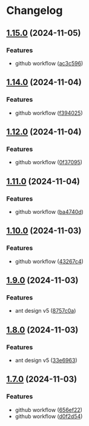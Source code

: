 # Changelog

## [1.15.0](https://github.com/Erdhiem-UI/ng-zorro-v5-experimental-view/compare/v1.14.0...v1.15.0) (2024-11-05)


### Features

* github workflow ([ac3c596](https://github.com/Erdhiem-UI/ng-zorro-v5-experimental-view/commit/ac3c5961e3fd98c3827d89a96623bb4439ae1a0a))

## [1.14.0](https://github.com/Erdhiem-UI/ng-zorro-v5-experimental-view/compare/v1.13.0...v1.14.0) (2024-11-04)


### Features

* github workflow ([f394025](https://github.com/Erdhiem-UI/ng-zorro-v5-experimental-view/commit/f39402522208f5e6e6106a0d593a1a90dd179a0f))

## [1.12.0](https://github.com/Erdhiem-UI/ng-zorro-v5-experimental-view/compare/v1.11.0...v1.12.0) (2024-11-04)


### Features

* github workflow ([0f37095](https://github.com/Erdhiem-UI/ng-zorro-v5-experimental-view/commit/0f37095f4bff484c2b96f04fb2db6a0723dad79e))

## [1.11.0](https://github.com/Erdhiem-UI/ng-zorro-v5-experimental-view/compare/v1.10.0...v1.11.0) (2024-11-04)


### Features

* github workflow ([ba4740d](https://github.com/Erdhiem-UI/ng-zorro-v5-experimental-view/commit/ba4740d136314bd604d935dcc83198648068a0dc))

## [1.10.0](https://github.com/Erdhiem-UI/ng-zorro-v5-experimental-view/compare/v1.9.0...v1.10.0) (2024-11-03)


### Features

* github workflow ([43267c4](https://github.com/Erdhiem-UI/ng-zorro-v5-experimental-view/commit/43267c4e0909198c7133cca7d6a0b62869d1957b))

## [1.9.0](https://github.com/Erdhiem-UI/ng-zorro-v5-experimental-view/compare/v1.8.0...v1.9.0) (2024-11-03)


### Features

* ant design v5 ([8757c0a](https://github.com/Erdhiem-UI/ng-zorro-v5-experimental-view/commit/8757c0ad8dbbcb77b32ec58d1d16de42c1a9c6ea))

## [1.8.0](https://github.com/Erdhiem-UI/ng-zorro-v5-experimental-view/compare/v1.7.0...v1.8.0) (2024-11-03)


### Features

* ant design v5 ([33e6963](https://github.com/Erdhiem-UI/ng-zorro-v5-experimental-view/commit/33e696395dca7d0cdd380e2b0bd3e9f3d52f6d03))

## [1.7.0](https://github.com/Erdhiem-UI/ng-zorro-v5-experimental-view/compare/v1.6.0...v1.7.0) (2024-11-03)


### Features

* github workflow ([656ef22](https://github.com/Erdhiem-UI/ng-zorro-v5-experimental-view/commit/656ef2282517164f9b3082e181c4105b7e2a3b01))
* github workflow ([d0f2d54](https://github.com/Erdhiem-UI/ng-zorro-v5-experimental-view/commit/d0f2d54f86966cae814dbb2557d9acec29ef37e8))
